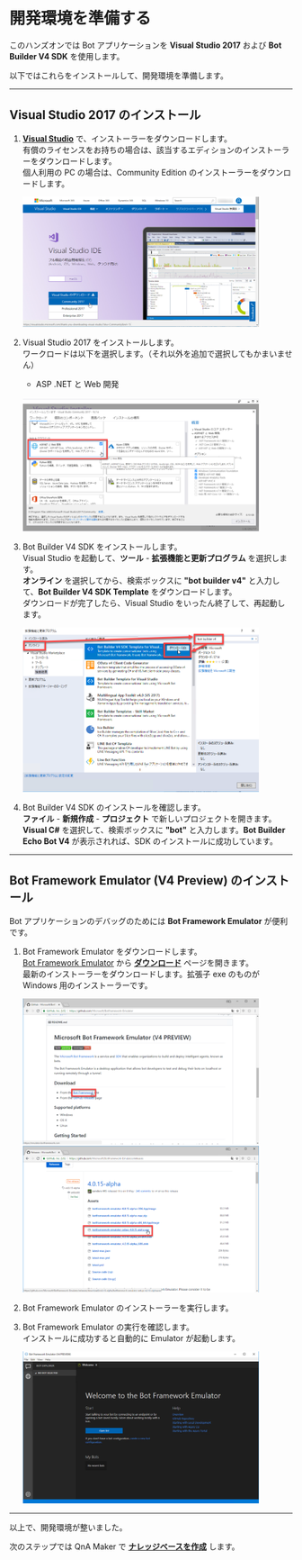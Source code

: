 # 開発環境を準備する

このハンズオンでは Bot アプリケーションを **Visual Studio 2017** および **Bot Builder V4 SDK** を使用します。

以下ではこれらをインストールして、開発環境を準備します。

---

## Visual Studio 2017 のインストール

1. [**Visual Studio**](https://visualstudio.microsoft.com/ja/vs/) で、インストーラーをダウンロードします。  
有償のライセンスをお持ちの場合は、該当するエディションのインストーラーをダウンロードします。  
個人利用の PC の場合は、Community Edition のインストーラーをダウンロードします。

    <img src="Assets/Images/02/vs_download_installer.png" width="420px" />

2. Visual Studio 2017 をインストールします。  
ワークロードは以下を選択します。（それ以外を追加で選択してもかまいません）  

    - ASP .NET と Web 開発

    <br />
    <img src="Assets/Images/02/vs_installer.png" width="420px" />

3. Bot Builder V4 SDK をインストールします。  
Visual Studio を起動して、**ツール** - **拡張機能と更新プログラム** を選択します。  
**オンライン** を選択してから、検索ボックスに **"bot builder v4"** と入力して、**Bot Builder V4 SDK Template** をダウンロードします。  
ダウンロードが完了したら、Visual Studio をいったん終了して、再起動します。

    <img src="Assets/Images/02/vs_install_botext.png" width="420px" />

4. Bot Builder V4 SDK のインストールを確認します。  
**ファイル** - **新規作成** - **プロジェクト** で新しいプロジェクトを開きます。  
**Visual C#** を選択して、検索ボックスに **"bot"** と入力します。**Bot Builder Echo Bot V4** が表示されれば、SDK のインストールに成功しています。


---

## Bot Framework Emulator (V4 Preview) のインストール

Bot アプリケーションのデバッグのためには **Bot Framework Emulator** が便利です。

1. Bot Framework Emulator をダウンロードします。  
[Bot Framework Emulator](https://github.com/Microsoft/BotFramework-Emulator) から [**ダウンロード**](https://github.com/Microsoft/BotFramework-Emulator/releases) ページを開きます。  
最新のインストーラーをダウンロードします。拡張子 exe のものが Windows 用のインストーラーです。

    <img src="Assets/Images/02/bf_page.png" width="420px" />
    <img src="Assets/Images/02/bf_download_page.png" width="420px" />

2. Bot Framework Emulator のインストーラーを実行します。
3. Bot Framework Emulator の実行を確認します。  
インストールに成功すると自動的に Emulator が起動します。

    <img src="Assets/Images/02/bf_emulator_app.png" width="420px" />

---

以上で、開発環境が整いました。  

次のステップでは QnA Maker で [**ナレッジベースを作成**](03_QnaMaker.md) します。